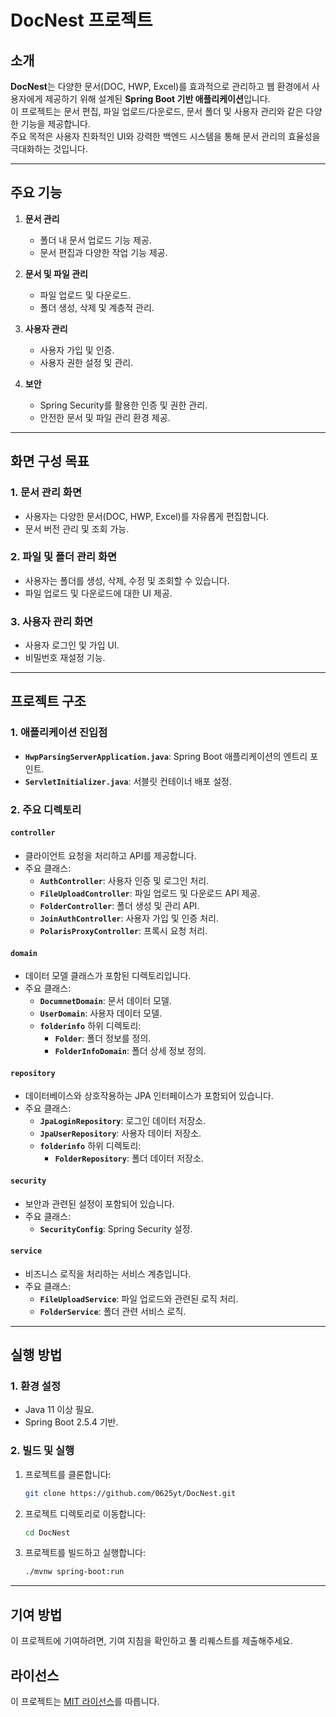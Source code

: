# DocNest 프로젝트

## 소개
**DocNest**는 다양한 문서(DOC, HWP, Excel)를 효과적으로 관리하고 웹 환경에서 사용자에게 제공하기 위해 설계된 **Spring Boot 기반 애플리케이션**입니다.  
이 프로젝트는 문서 편집, 파일 업로드/다운로드, 문서 폴더 및 사용자 관리와 같은 다양한 기능을 제공합니다.  
주요 목적은 사용자 친화적인 UI와 강력한 백엔드 시스템을 통해 문서 관리의 효율성을 극대화하는 것입니다.

---

## 주요 기능
1. **문서 관리**
   - 폴더 내 문서 업로드 기능 제공.
   - 문서 편집과 다양한 작업 기능 제공.

2. **문서 및 파일 관리**
   - 파일 업로드 및 다운로드.
   - 폴더 생성, 삭제 및 계층적 관리.

3. **사용자 관리**
   - 사용자 가입 및 인증.
   - 사용자 권한 설정 및 관리.

4. **보안**
   - Spring Security를 활용한 인증 및 권한 관리.
   - 안전한 문서 및 파일 관리 환경 제공.

---

## 화면 구성 목표
### 1. **문서 관리 화면**
- 사용자는 다양한 문서(DOC, HWP, Excel)를 자유롭게 편집합니다.
- 문서 버전 관리 및 조회 가능.

### 2. **파일 및 폴더 관리 화면**
- 사용자는 폴더를 생성, 삭제, 수정 및 조회할 수 있습니다.
- 파일 업로드 및 다운로드에 대한 UI 제공.

### 3. **사용자 관리 화면**
- 사용자 로그인 및 가입 UI.
- 비밀번호 재설정 기능.

---

## 프로젝트 구조
### 1. **애플리케이션 진입점**
- **`HwpParsingServerApplication.java`**: Spring Boot 애플리케이션의 엔트리 포인트.
- **`ServletInitializer.java`**: 서블릿 컨테이너 배포 설정.

### 2. **주요 디렉토리**
#### **`controller`**
- 클라이언트 요청을 처리하고 API를 제공합니다.
- 주요 클래스:
  - **`AuthController`**: 사용자 인증 및 로그인 처리.
  - **`FileUploadController`**: 파일 업로드 및 다운로드 API 제공.
  - **`FolderController`**: 폴더 생성 및 관리 API.
  - **`JoinAuthController`**: 사용자 가입 및 인증 처리.
  - **`PolarisProxyController`**: 프록시 요청 처리.

#### **`domain`**
- 데이터 모델 클래스가 포함된 디렉토리입니다.
- 주요 클래스:
  - **`DocumnetDomain`**: 문서 데이터 모델.
  - **`UserDomain`**: 사용자 데이터 모델.
  - **`folderinfo`** 하위 디렉토리:
    - **`Folder`**: 폴더 정보를 정의.
    - **`FolderInfoDomain`**: 폴더 상세 정보 정의.

#### **`repository`**
- 데이터베이스와 상호작용하는 JPA 인터페이스가 포함되어 있습니다.
- 주요 클래스:
  - **`JpaLoginRepository`**: 로그인 데이터 저장소.
  - **`JpaUserRepository`**: 사용자 데이터 저장소.
  - **`folderinfo`** 하위 디렉토리:
    - **`FolderRepository`**: 폴더 데이터 저장소.

#### **`security`**
- 보안과 관련된 설정이 포함되어 있습니다.
- 주요 클래스:
  - **`SecurityConfig`**: Spring Security 설정.

#### **`service`**
- 비즈니스 로직을 처리하는 서비스 계층입니다.
- 주요 클래스:
  - **`FileUploadService`**: 파일 업로드와 관련된 로직 처리.
  - **`FolderService`**: 폴더 관련 서비스 로직.

---

## 실행 방법
### 1. **환경 설정**
- Java 11 이상 필요.
- Spring Boot 2.5.4 기반.

### 2. **빌드 및 실행**
1. 프로젝트를 클론합니다:
   ```bash
   git clone https://github.com/0625yt/DocNest.git
   ```
2. 프로젝트 디렉토리로 이동합니다:
   ```bash
   cd DocNest
   ```
3. 프로젝트를 빌드하고 실행합니다:
   ```bash
   ./mvnw spring-boot:run
   ```

---

## 기여 방법
이 프로젝트에 기여하려면, 기여 지침을 확인하고 풀 리퀘스트를 제출해주세요.

## 라이선스
이 프로젝트는 [MIT 라이선스](LICENSE)를 따릅니다.
